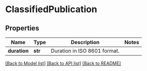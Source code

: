 # ClassifiedPublication

## Properties
Name | Type | Description | Notes
------------ | ------------- | ------------- | -------------
**duration** | **str** | Duration in ISO 8601 format. | 

[[Back to Model list]](../README.md#documentation-for-models) [[Back to API list]](../README.md#documentation-for-api-endpoints) [[Back to README]](../README.md)


